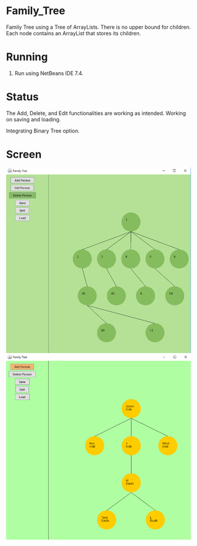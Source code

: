 # Family_Tree
Family Tree using a Tree of ArrayLists. There is no upper bound for children. Each node contains an ArrayList that stores its children. 

# Running
1. Run using NetBeans IDE 7.4.

# Status
The Add, Delete, and Edit functionalities are working as intended. Working on saving and loading. 

Integrating Binary Tree option.

# Screen
![alt text](tree2.png "Sample family tree 2")
![alt text](tree.png "Sample family tree ")

